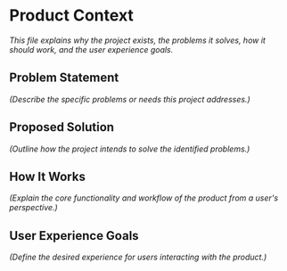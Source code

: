 # Product Context

*This file explains why the project exists, the problems it solves, how it should work, and the user experience goals.*

## Problem Statement

*(Describe the specific problems or needs this project addresses.)*

## Proposed Solution

*(Outline how the project intends to solve the identified problems.)*

## How It Works

*(Explain the core functionality and workflow of the product from a user's perspective.)*

## User Experience Goals

*(Define the desired experience for users interacting with the product.)*
